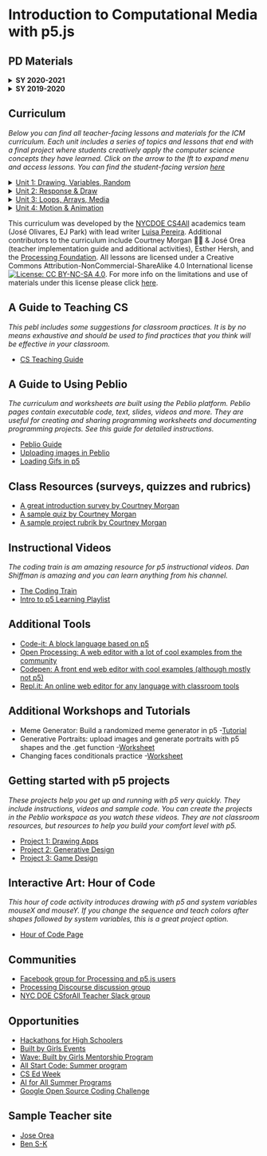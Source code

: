 # Introduction to Computational Media with p5.js

## PD Materials
<details>
 <summary><strong>SY 2020-2021</strong></summary>

#### Summer PD 2020

- Join our Google Classroom with your <strong>NYC Schools email</strong>. This is our landing page for resources and the hub of our online learning! You can do that by going [here](https://classroom.google.com/) once you are logged into your account, clicking the <strong>+</strong>, and entering code <strong>mc33qbm</strong>.


- [ICM October 2020 PD Slide Deck](https://docs.google.com/presentation/d/14MgDRJQacvVRtHb3AXkW0IWVsW-vLfofzOGg0TBunRg/edit?usp=sharing)

- [ICM Summer 2020 PD Slide Deck](https://docs.google.com/presentation/d/1QDYS6fXdvf6ibiVn7THJNDj5eWDucvaxtAStsXZEOkI/edit?usp=sharing)

- [Anchor Chart for Synchronous Learning](https://docs.google.com/document/d/1Mi9o_jFXyvhLKT2zOLh4joBWeMlsIFVyZb60xRScX0U/edit?usp=sharing)

- [NYCDOE CS4All Teacher Slack](https://cs4allteachers.slack.com)

- [Get Set for Virtual PD](https://docs.google.com/document/d/168A7vLz9dP-Fm0PnzoFg18DbHc8AnJ6XWRE6EEJ6VOc/edit?usp=sharing)

- [CS4All Zoom Best Practices](https://docs.google.com/document/d/1lEggJCE5LZWnBJ6rqNcP0Trtb1RqL5MKA-ZPWmpr49U/edit?usp=sharing)


 </details>
 
<details>
 <summary><strong>SY 2019-2020</strong></summary>
 
 #### Google Slides
 
   _These are the individual daily slides for SY 19-20. Copy them to your own Google Drive to modify them!_
   
- [CSI Slides Day 1](https://docs.google.com/presentation/d/1mzRYHrmfexKwKkiaZZS5DguoUz_esjuRMkk-IEJ9o-o/edit?usp=sharing)
 
- [CSI Slides Day 2](https://docs.google.com/presentation/d/11n00zseDKOjKUc2Pte8pyou9EcySIn4Skcu4QRm4L-Y/edit?usp=sharing)

- [CSI Slides Day 3](https://docs.google.com/presentation/d/1PzLnlFo9eLHXk_KdeHGJx9PBuY_QiyT0P3wMWJn40ag/edit?usp=sharing)

- [CSI Slides Day 4](https://docs.google.com/presentation/d/10PK631HZlc3jG8h_Ht-cU6xTH_twVqK__fSTwsYoHtE/edit?usp=sharing)

- [CSI Slides Day 5](https://docs.google.com/presentation/d/1PP6gUOF0o7YkmUd1V0uCCxOdd7ms-LlXtxqEvA9B_IY/edit?usp=sharing)

- [September 21, 2019 PD Slides](https://docs.google.com/presentation/d/1aCdAHY2njfWqQThV2W5Ne_mjDGPErhWL3fO1TXndZzM/edit?usp=sharing)

- [October 19, 2019 PD Slides](https://docs.google.com/presentation/d/13BhsKUdtPjCj-s-sKqJpgpdC7-XNSp77d2OIfdVgDRw/edit?usp=sharing)

- [November 16, 2019 PD Slides](https://docs.google.com/presentation/d/1_U11vqh6G102nDlNTB9JtNo8yFsAWxKYZw_1Bsydu_k/edit?usp=sharing)

- [January 11, 2020 PD Slides](https://docs.google.com/presentation/d/1NnmLBWu6KvyT_O38T1AHBumRBnmdmrpAETXILxrOoe4/edit?usp=sharing)

- [June 5, 2020 Community Meeting Slides](https://docs.google.com/presentation/d/1j_Y8bn5mW9QWNbaFwYM5OW96EoPJp3ac8fS0hcwuE1k/edit?usp=sharing)

- [p5.js Project Guide Template - Google Doc](https://drive.google.com/open?id=1nBAFg8KXdQPwJL-0N39mnvpXk5fJrhKLA3bbBEcMZpY)

#### Peblio Worksheets

_These pebls include the slides and sample code for PD._

- [PD Materials: CSI Day 1](https://demo.peblio.co/pebl/vFj5_NK0y)

- [PD Materials: CSI Day 2](https://demo.peblio.co/pebl/i5BdgItjl)

- [PD Materials: CSI Day 3](https://demo.peblio.co/pebl/8yxLcTuw8)

- [PD Materials: CSI Day 4](https://demo.peblio.co/pebl/Qb50Ipmir)

- [PD Materials: September 21, 2019](https://demo.peblio.co/pebl/EF-Nlm-y9)

- [PD Materials: October 19, 2019](https://demo.peblio.co/pebl/kPBEods6E)

- [PD Materials: November 16, 2019](https://demo.peblio.co/pebl/YIo1TzAjt)

- [PD Materials: January 11, 2020](https://demo.peblio.co/pebl/Zbn6G4Uww)

- [p5.js Project Guide Template](https://demo.peblio.co/pebl/3oHELZENk)

</details>

## Curriculum  
 _Below you can find all teacher-facing lessons and materials for the ICM curriculum. Each unit includes a series of topics and lessons that end with a final project where students creatively apply the computer science concepts they have learned. Click on the arrow to the lft to expand menu and access lessons. You can find the student-facing version [here](https://nycdoe-cs4all.github.io/index.html)_

<details><summary><a href="https://demo.peblio.co/profile/CS4ALL/folder/rkzenSqzN">Unit 1: Drawing, Variables, Random</a></summary>
  
- [Unit Overview](https://demo.peblio.co/pebl/KrE5DRXmW)

- [Unit 1 Remote Teaching Planning Document](https://docs.google.com/document/d/1LBKe4l4rxa6GzjVp9ioZAdfVByD9FMdrflBpDfDSDn4/edit?usp=sharing)

- [Remote Teching Unit Planning Document [Template]](https://docs.google.com/document/d/19fG27aeDip6BsPvGYSDRhYedOl9BNBRQHWd9HMH-jfM/edit?usp=sharing)

- [Topic 1: Grayscale Drawings](https://demo.peblio.co/profile/CS4ALL/folder/rJ6du6UfN)
  - [1.1: p5 Introduction](https://demo.peblio.co/profile/CS4ALL/folder/HkW5Vy_yH)
    - [Lesson Plan](https://demo.peblio.co/pebl/yR6_Zr4tD)
    - [Robot Worksheet](https://drive.google.com/file/d/1npDydYLTug3cDlfWjlijgH9ci-AcpdBV/view)
  - [1.2: Line Functions and Parameters](https://demo.peblio.co/profile/CS4ALL/folder/BJssV1uJB)
    - [Lesson Plan](https://demo.peblio.co/pebl/WjYpgWncc)
    - [Worksheet](https://demo.peblio.co/pebl/scRbvpIi3)
    - [Peblio Guide](https://demo.peblio.co/pebl/0W69aS64f)
    - [p5 Web Editor Guide](https://demo.peblio.co/pebl/w29xUZXfs)
  - [1.3: Rectangles, Ellipses, and Layering](https://demo.peblio.co/profile/CS4ALL/folder/HkupEkOJH)
    - [Lesson Plan](https://demo.peblio.co/pebl/7R-imgJ67)
    - [Worksheet](https://demo.peblio.co/pebl/YSue13I5l)
    - [Presentation Pebl](https://demo.peblio.co/pebl/ceeF3_kRm)
  - [1.4: Various Shapes, StrokeWeight, Fill](https://demo.peblio.co/profile/CS4ALL/folder/HyfkHydkH)
    - [Lesson Plan](https://demo.peblio.co/pebl/QsLzibyYu)
    - [Worksheet](https://demo.peblio.co/pebl/nFSwt9oKz)
  - [1.5 Mini Project- Taijutu Symbol](https://demo.peblio.co/profile/CS4ALL/folder/rk-bB1ukB)
    - [Lesson Plan](https://demo.peblio.co/pebl/6KegNoOJk)
    - [Worksheet](https://demo.peblio.co/pebl/NWOYrmgcE)   
    
- [Topic 2: Make it Vary](https://demo.peblio.co/profile/CS4ALL/folder/r1cY_pLME) 
  - [2.1: Intro to Variables: System Variables](https://demo.peblio.co/profile/CS4ALL/folder/HkgC7lFlS)
    - [Lesson Plan](https://demo.peblio.co/pebl/C3xYs1e-Y)
    - [Worksheet](https://demo.peblio.co/pebl/W1gi5Y6Ba)   
  - [2.2: Custom Variables ](https://demo.peblio.co/profile/CS4ALL/folder/ryOgNxYxr)
    - [Lesson Plan](https://demo.peblio.co/pebl/eSDHxd2Px)
    - [Worksheet](https://demo.peblio.co/pebl/qcd8ImdL-) 
  - [2.3: Random](https://demo.peblio.co/profile/CS4ALL/folder/B11G4gKxS)
    - [Lesson Plan](https://demo.peblio.co/pebl/Ak-VNgHY1)
    - [Worksheet](https://demo.peblio.co/pebl/FaVuy7DS_)  
  - [2.4: Mini Project: Emojis](https://demo.peblio.co/profile/CS4ALL/folder/BktXNeKlH)
    - [Lesson Plan](https://demo.peblio.co/pebl/nqg0ssqkX)
    - [Worksheet](https://demo.peblio.co/pebl/hx0crRYYG)  

- [Topic 3: Make it Colorful](https://demo.peblio.co/profile/CS4ALL/folder/B1ZtOTUM4)
  - [3.1: Intro to Color](https://demo.peblio.co/profile/CS4ALL/folder/H1c_acmbB)
    - [Lesson Plan](https://demo.peblio.co/pebl/zP5hWCUXI)
    - [Worksheet](https://demo.peblio.co/pebl/YQ-HFIWT8)   
  - [3.2: RGB vs HSB colorMode](https://demo.peblio.co/profile/CS4ALL/folder/rkZcTcmZr)
    - [Lesson Plan](https://demo.peblio.co/pebl/5YIJMLA7e)
    - [Worksheet](https://demo.peblio.co/pebl/ks5Wai1zi) 
  - [3.3: Color Palettes and Design](https://demo.peblio.co/profile/CS4ALL/folder/BJIja9Qbr)
    - [Lesson Plan](https://demo.peblio.co/pebl/KYYAxZyar)
    - [Worksheet](https://demo.peblio.co/pebl/qRw9rWGcr)  
    
  - [Final Project]( https://demo.peblio.co/profile/CS4ALL/folder/BkkY7_cG4)
  
  </details>

<details><summary><a href="https://demo.peblio.co/profile/CS4ALL/folder/B1mL8C2Q4">Unit 2: Response & Draw</a></summary>
 
- [Unit Overview](https://demo.peblio.co/pebl/3Q8q8S6p3)

- [Topic 1: Draw with Mouse 1.1 Conditionals and If Statements](https://demo.peblio.co/profile/CS4ALL/folder/rJHY8C3XE)
  - [1.1 Conditionals and IF Statements](https://demo.peblio.co/dashboard/CS4ALL/folder/H1TzvT4WH)
    - [Lesson Plan](https://demo.peblio.co/pebl/0Mb8qqN7X)
    - [Worksheet](https://demo.peblio.co/pebl/bLT2d4dHU)
  - [1.2 Conditionals and If, Else If, Else Statements](https://demo.peblio.co/profile/CS4ALL/folder/H1CmSAEbH)
    - [Lesson Plan](https://demo.peblio.co/pebl/qwW7C-h3E)
    - [Worksheet: If else](https://demo.peblio.co/pebl/vgrgvg9x9)
    - [Worksheet: Traffic light challenge](https://demo.peblio.co/pebl/yb6SsmXCM)
  - [1.3 Logical Operators AND and OR](https://demo.peblio.co/profile/CS4ALL/folder/HJe03AEbS)
    - [Lesson Plan](https://demo.peblio.co/pebl/dYNZPsB0h)
    - [Worksheet](https://demo.peblio.co/pebl/ugOMyD8SK)    
  - [1.4: Draw with a mouse](https://demo.peblio.co/profile/CS4ALL/folder/HkxSNbHbB)
    - [Lesson Plan](https://demo.peblio.co/pebl/NOGaWnInt)
    - [Worksheet](https://demo.peblio.co/pebl/ilJCpsv9H)
  - [1.5: The Map Function](https://demo.peblio.co/profile/CS4ALL/folder/SkzPEZHbS)
    - [Lesson Plan](https://demo.peblio.co/pebl/ePeeWGiSt)
    - [Worksheet](https://demo.peblio.co/pebl/GoXmjjifS)
    
- [Topic 2: Hover and Click on Things](https://demo.peblio.co/profile/CS4ALL/folder/Hkqk1fmVN)
  - [2.1: Hover and Conditional Statements](https://demo.peblio.co/profile/CS4ALL/folder/Bk6MrJRZr)
    - [Lesson Plan](https://demo.peblio.co/pebl/cag17i8tY)
    - [Worksheet](https://demo.peblio.co/pebl/gvI5HqpAq)
  - [2.2: Rectangles and Clicks](https://demo.peblio.co/profile/CS4ALL/folder/SJkVH10br)
    - [Lesson Plan](https://demo.peblio.co/pebl/6CAL0F6HR)
    - [Worksheet](https://demo.peblio.co/pebl/l64jmFy94)
  - [2.3: Mini Project: Light Switch Game](https://demo.peblio.co/profile/CS4ALL/folder/HyWHHkRWr)
    - [Lesson Plan](https://demo.peblio.co/pebl/JmmZsUUQf)
    - [Worksheet](https://demo.peblio.co/pebl/V8F5bcU9Y)
    
- [Topic 3: Press Keys](https://demo.peblio.co/profile/CS4ALL/folder/H1gekM74E)
  - [3.1: Key Presses and Conditionals](https://demo.peblio.co/profile/CS4ALL/folder/HyT4Uk0-H)
    - [Lesson Plan](https://demo.peblio.co/pebl/-YC928BR6)
    - [Worksheet](https://demo.peblio.co/pebl/KwIfg-uw-)
    
- [Final Project](https://demo.peblio.co/profile/CS4ALL/folder/BJchChV-r)
    - [Lesson Plan](https://demo.peblio.co/pebl/28PkzoPNu)
    - [Worksheet](https://demo.peblio.co/pebl/xFOeADwoL)

</details>

<details><summary><a href="https://demo.peblio.co/profile/CS4ALL/folder/ry7OAk22N">Unit 3: Loops, Arrays, Media</a></summary>
 
 - [Unit Overview](https://demo.peblio.co/pebl/5UkJ7hwyu)

- [Topic 1: Loops](https://demo.peblio.co/profile/CS4ALL/folder/rkKlPplpN)
  - [1.1: While Loops](https://demo.peblio.co/profile/CS4ALL/folder/ByzQgXp-r)
    - [Lesson Plan](https://demo.peblio.co/pebl/Ia3_bZu7M)
    - [Worksheet](https://demo.peblio.co/pebl/NAC0z8n0t)
  - [1.2: For Loops I](https://demo.peblio.co/profile/CS4ALL/folder/BkmExXTbB)
    - [Lesson Plan](https://demo.peblio.co/pebl/pIzNh9ZBI)
    - [Worksheet](https://demo.peblio.co/pebl/3oh4VZjXC)
  - [1.3: For Loops II](https://demo.peblio.co/profile/CS4ALL/folder/SyPrgQ6-r)
    - [Lesson Plan](https://demo.peblio.co/pebl/ja5FnI8XA)
    - [Worksheet](https://demo.peblio.co/pebl/VVHSu79Yu)
  - [1.4: Variation in For Loops](https://demo.peblio.co/profile/CS4ALL/folder/SJs8eQaZS)
    - [Lesson Plan](https://demo.peblio.co/pebl/Sp4zpr4hr)
    - [Worksheet](https://demo.peblio.co/pebl/D4oE0bkPk)
  - [1.5: Nested For Loops](https://demo.peblio.co/profile/CS4ALL/folder/rJGOgQaWS)
    - [Lesson Plan](https://demo.peblio.co/pebl/2i41We1oc)
    - [Worksheet](https://demo.peblio.co/pebl/k_nw1Y_MD)
  - [1.6: Mini Project: Wallpaper](https://demo.peblio.co/profile/CS4ALL/folder/B1KKgm6ZH)
    - [Lesson Plan](https://demo.peblio.co/pebl/oP8o2mTsh)
    - [Project Template](https://demo.peblio.co/pebl/fPElZ0m2I)
    
- [Topic 2: Arrays](https://demo.peblio.co/profile/CS4ALL/folder/HyJRvTl64)
  - [2.1: Introduction to Arrays](https://demo.peblio.co/profile/CS4ALL/folder/ByGbKgWDB)
    - [Lesson Plan](https://demo.peblio.co/pebl/9uZAOWQKa)
    - [Worksheet](https://demo.peblio.co/pebl/Y3JJeNuaS)
  - [2.2: Arrays and floor() Function](https://demo.peblio.co/profile/CS4ALL/folder/HkR0KxWvB)
    - [Lesson Plan](https://demo.peblio.co/pebl/nU5TelKJf)
    - [Worksheet](https://demo.peblio.co/pebl/XavNfuHEJ)
  - [2.3: Arrays and Loops](https://demo.peblio.co/profile/CS4ALL/folder/ByGgcxbwr)
    - [Lesson Plan](https://demo.peblio.co/pebl/lea66r4_Q)
    - [Worksheet](https://demo.peblio.co/pebl/mRsBwcZgv)
    
- [Topic 3: Media](https://demo.peblio.co/profile/CS4ALL/folder/rkbk61b6N)
  - [3.1 Preload, Load Image, Display Image](https://demo.peblio.co/profile/CS4ALL/folder/BkPs2WWDr)
    - [Lesson Plan](https://demo.peblio.co/pebl/PaWg1fKWD)
  - [3.2 Images & Arrays with ML5](https://demo.peblio.co/profile/CS4ALL/folder/HyiAhZ-vr)
    - [Lesson Plan](https://demo.peblio.co/pebl/kARTc2nTG)
  - [3.3 Image Manipulation (Position, Size, Tint)](https://demo.peblio.co/profile/CS4ALL/folder/SJ0g6bZvB)
    - [Lesson Plan](https://demo.peblio.co/pebl/qrmFm_54_)
    - [Worksheet](https://demo.peblio.co/pebl/v9xL6IeOV)
  - [3.4 Mini-Project: Vision Board ](https://demo.peblio.co/profile/CS4ALL/folder/BJIHTW-DS)
    - [Lesson Plan](https://demo.peblio.co/pebl/NDE9dky3-)
    - [Worksheet](https://demo.peblio.co/pebl/z_vUtPTPA)
    
- [Topic 4: Typography](https://demo.peblio.co/profile/CS4ALL/folder/H1P24B-p4)
  - [4.1 Fonts and Text Styling](https://demo.peblio.co/profile/CS4ALL/folder/B10fbMbwr)
    - [Lesson Plan](https://demo.peblio.co/pebl/s4r1kQ6n6)
    - [Worksheet](https://demo.peblio.co/pebl/4fF-Sb1Vd)
  - [4.2: Mini-Project: Kinetic Type](https://demo.peblio.co/profile/CS4ALL/folder/r1hNZzZvB)
    - [Lesson Plan](https://demo.peblio.co/pebl/P6i2V2QVK)
    - [Worksheet](https://demo.peblio.co/pebl/Xffbv1ep9)
    
- [Topic 5: Sound](https://demo.peblio.co/profile/CS4ALL/folder/H1jfMUZTN)
  - [5.1 Sound Files](https://demo.peblio.co/profile/CS4ALL/folder/HJ0R-MWvr)
    - [Lesson Plan](https://demo.peblio.co/pebl/ZEB1274Nr)
    - [Worksheet](https://demo.peblio.co/pebl/hvXTa-pgW)
  - [5.2 Playing Sounds](https://demo.peblio.co/profile/CS4ALL/folder/BywxGzbPS)
    - [Lesson Plan](https://demo.peblio.co/pebl/momVoq8Ix)
    - [Worksheet](https://demo.peblio.co/pebl/6kDQHxEvE)
  - [5.3 Mini-Project: Musical Keyboard](https://demo.peblio.co/profile/CS4ALL/folder/SkTZGMWPH)
    - [Lesson Plan](https://demo.peblio.co/pebl/Zn56hrl2Q)
    - [Worksheet](https://demo.peblio.co/pebl/VuIpP6p0l)    
 
- [Unit 3 Final Project](https://demo.peblio.co/profile/CS4ALL/folder/SJmOfzbDB)
    - [Lesson Plan](https://demo.peblio.co/pebl/G8AlyuHEf)
    - [Worksheet](https://demo.peblio.co/pebl/mLkGFnO1_)

</details>

<details><summary><a href="https://demo.peblio.co/dashboard/CS4ALL/folder/Bya9TUrVI">Unit 4: Motion & Animation </a></summary>
 
- [Unit 4 Overview](https://demo.peblio.co/pebl/-cJ27bCo)
 
- [Topic 1: Loops](https://demo.peblio.co/profile/CS4ALL/folder/rkKlPplpN)
  - [1.1: Intro to Motion with Flipbooks](https://demo.peblio.co/dashboard/CS4ALL/folder/Hk_FTYkv8)
    - [Lesson Plan](https://demo.peblio.co/pebl/yk82Eu8U)
    - [Worksheet](https://demo.peblio.co/pebl/u9CzqpbaR)
  - [1.2: Move In All Directions](https://demo.peblio.co/dashboard/CS4ALL/folder/SkE319kP8)
    - [Lesson Plan](https://demo.peblio.co/pebl/HjnhfF4t_)
    - [Worksheet](https://demo.peblio.co/pebl/ufWGTQ-dF)
  - [Mini Project: DVD Logo](https://demo.peblio.co/dashboard/CS4ALL/folder/H1OfyskDL)
    - [Lesson Plan](https://demo.peblio.co/pebl/Helqmvxwq)
    - [Worksheet](https://demo.peblio.co/pebl/ARYfbjwhW)
 
- [Topic 2: Transformations](https://demo.peblio.co/dashboard/CS4ALL/folder/rJTIyhyP8)
  - [2.1: Transformations with Push & Pop](https://demo.peblio.co/dashboard/CS4ALL/folder/Hk_FTYkv8)
    - [Lesson Plan](https://demo.peblio.co/pebl/bU1ebZ0yC)
    - [Worksheet]()
  - [2.2: Rotate](https://demo.peblio.co/dashboard/CS4ALL/folder/HJGae21wL)
    - [Lesson Plan](https://demo.peblio.co/pebl/uDBcWO-YW)
    - [Worksheet](https://demo.peblio.co/pebl/zhUUW6eBb)
   
- [Topic 3: Sine and Cosine](https://demo.peblio.co/dashboard/CS4ALL/folder/ryKzO3yv8)
  - [3.1: Sine](https://demo.peblio.co/dashboard/CS4ALL/folder/Bkq7_hJvL)
    - [Lesson Plan](https://demo.peblio.co/pebl/e8TZV7ilk)
    - [Worksheet](https://demo.peblio.co/pebl/zEuOmHtNa)
  - [3.2: Cosine && Circular Motion](https://demo.peblio.co/dashboard/CS4ALL/folder/BkDveayPU)
    - [Lesson Plan](https://demo.peblio.co/pebl/Rc6apUYWx)
    - [Worksheet](https://demo.peblio.co/pebl/jsKpWutTc)
 
 - [Unit 4 Final Project](https://demo.peblio.co/dashboard/CS4ALL/folder/SyindTJP8)
    - [Lesson Plan](https://demo.peblio.co/pebl/V6n3k8xbC)
    - [Worksheet](https://demo.peblio.co/pebl/pJNLPA3Dt)
 
 </details>

This curriculum was developed by the [NYCDOE CS4All](http://cs4all.nyc) academics team (José Olivares, EJ Park) with lead writer [Luisa Pereira](http://www.luisapereira.net/). Additional contributors to the curriculum include Courtney Morgan :ok_woman:  & José Orea (teacher implementation guide and additional activities), Esther Hersh, and the [Processing Foundation](https://processingfoundation.org/). All lessons are licensed under a Creative Commons Attribution-NonCommercial-ShareAlike 4.0 International license [![License: CC BY-NC-SA 4.0](https://licensebuttons.net/l/by-nc-sa/4.0/80x15.png)](https://creativecommons.org/licenses/by-nc-sa/4.0/). For more info on the limitations and use of materials under this license please click [here](https://creativecommons.org/licenses/by-nc-sa/4.0/). 

## A Guide to Teaching CS
_This pebl includes some suggestions for classroom practices. It is by no means exhaustive and should be used to find practices that you think will be effective in your classroom._
- [CS Teaching Guide](https://demo.peblio.co/pebl/rMb6jcnem)

## A Guide to Using Peblio 
_The curriculum and worksheets are built using the Peblio platform. Peblio pages contain executable code, text, slides, videos and more. They are useful for creating and sharing programming worksheets and documenting programming projects. See this guide for detailed instructions._
- [Peblio Guide](https://demo.peblio.co/pebl/XeJAt6pVQ)
- [Uploading images in Peblio](https://demo.peblio.co/pebl/5qrWMaoi6)
- [Loading Gifs in p5](https://demo.peblio.co/pebl/b6F-rrWDF)

## Class Resources (surveys, quizzes and rubrics)
- [A great introduction survey by Courtney Morgan](https://docs.google.com/forms/d/1pzjxSHfZz4eSeGgvQJ-WEsx4pYlZ4Zk5ChxqCUhQxcQ/viewform?edit_requested=true)
- [A sample quiz by Courtney Morgan](https://docs.google.com/document/d/1UsYGa4Z0lrX5ImtD0QoF6aSzN5FyVdvR5ofvlQOMMEk/edit)
- [A sample project rubrik by Courtney Morgan](https://docs.google.com/document/d/1p8NR5mL1rEK0HZA25bN-7Jb5zITPiu6dTIn-yCsgEgs/edit)

## Instructional Videos 
_The coding train is am amazing resource for p5 instructional videos. Dan Shiffman is amazing and you can learn anything from his channel._

- [The Coding Train](https://www.youtube.com/playlist?list=PLRqwX-V7Uu6Zy51Q-x9tMWIv9cueOFTFA)
- [Intro to p5 Learning Playlist](https://www.youtube.com/playlist?list=PLRqwX-V7Uu6Zy51Q-x9tMWIv9cueOFTFA)

## Additional Tools 
- [Code-it: A block language based on p5](https://app.code-it-studio.de/makerspace/54)
- [Open Processing: A web editor with a lot of cool examples from the community](https://www.openprocessing.org/)
- [Codepen: A front end web editor with cool examples (although mostly not p5)](https://codepen.io/)
- [Repl.it: An online web editor for any language with classroom tools](https://repl.it/)

## Additional Workshops and Tutorials  
- Meme Generator: Build a randomized meme generator in p5
  -[Tutorial](https://demo.peblio.co/pebl/qsH5OOeV3)
- Generative Portraits: upload images and generate portraits with p5 shapes and the .get function
  -[Worksheet](https://demo.peblio.co/pebl/c3fUnHI9v)
- Changing faces conditionals practice
 -[Worksheet](https://demo.peblio.co/pebl/r_n96oWxQ)

## Getting started with p5 projects 
_These projects help you get up and running with p5 very quickly. They include instructions, videos and sample code. You can create the projects in the Peblio workspace as you watch these videos. They are not classroom resources, but resources to help you build your comfort level with p5._

- [Project 1: Drawing Apps](https://demo.peblio.co/pebl/Muth86erj)
- [Project 2: Generative Design](https://demo.peblio.co/pebl/xtShIBrtc)
- [Project 3: Game Design](https://demo.peblio.co/pebl/oqwx-4Zz7)

## Interactive Art: Hour of Code
_This hour of code activity introduces drawing with p5 and system variables mouseX and mouseY. If you change the sequence and teach colors after shapes followed by system variables, this is a great project option._
- [Hour of Code Page](https://www.peblio.co/hour-of-code)

## Communities 
- [Facebook group for Processing and p5.js users](https://www.facebook.com/search/top/?q=creative%20coding%20with%20processing%20and%20p5.js&epa=SEARCH_BOX)
- [Processing Discourse discussion group](https://discourse.processing.org/) 
- [NYC DOE CSforAll Teacher Slack group](https://join.slack.com/t/cs4allteachers/shared_invite/enQtMzIwODg0NjEyMzg2LWNhNTI0ODk1N2RkNTQwODMxMTNhYjE1ZWYyMzZiNjM5MDRjZTQ5NTNlMGI5MjQ0OGY1MjQ2ODc0MDcwZGY2YTI) 

## Opportunities 
- [Hackathons for High Schoolers](https://hackathons.hackclub.com/)
- [Built by Girls Events](https://www.builtbygirls.com/events-calendar)
- [Wave: Built by Girls Mentorship Program](https://www.builtbygirls.com/about-wave)
- [All Start Code: Summer program](https://www.allstarcode.org/)
- [CS Ed Week](https://csedweek.org/)
- [AI for All Summer Programs](http://ai-4-all.org/summer-programs/)
- [Google Open Source Coding Challenge](https://codein.withgoogle.com/archive/)

## Sample Teacher site 
- [Jose Orea](https://josesclassroom.weebly.com/)
- [Ben S-K](http://bsk.education/)

